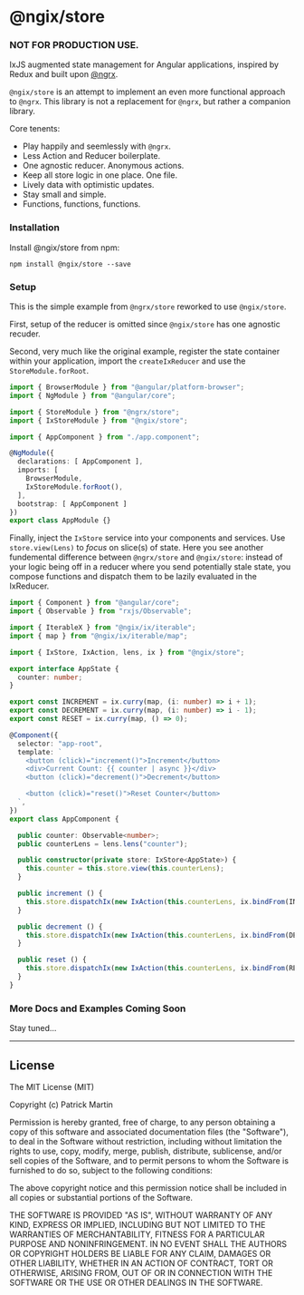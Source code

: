# @ngix/store

### NOT FOR PRODUCTION USE.

IxJS augmented state management for Angular applications, inspired by Redux and built upon [@ngrx](https://github.com/ngrx/platform).

`@ngix/store` is an attempt to implement an even more functional approach to `@ngrx`. This library is not a replacement for `@ngrx`, but rather a companion library.

Core tenents:

- Play happily and seemlessly with `@ngrx`.
- Less Action and Reducer boilerplate.
- One agnostic reducer. Anonymous actions.
- Keep all store logic in one place. One file.
- Lively data with optimistic updates.
- Stay small and simple.
- Functions, functions, functions.

### Installation
Install @ngix/store from npm:

`npm install @ngix/store --save`

### Setup
This is the simple example from `@ngrx/store` reworked to use `@ngix/store`.

First, setup of the reducer is omitted since `@ngix/store` has one agnostic recuder.

Second, very much like the original example, register the state container within your application, import the `createIxReducer` and use the `StoreModule.forRoot`.

```ts
import { BrowserModule } from "@angular/platform-browser";
import { NgModule } from "@angular/core";

import { StoreModule } from "@ngrx/store";
import { IxStoreModule } from "@ngix/store";

import { AppComponent } from "./app.component";

@NgModule({
  declarations: [ AppComponent ],
  imports: [
    BrowserModule,
    IxStoreModule.forRoot(),
  ],
  bootstrap: [ AppComponent ]
})
export class AppModule {}
```

Finally, inject the `IxStore` service into your components and services. Use `store.view(Lens)` to _focus_ on slice(s) of state. Here you see another fundemental difference between `@ngrx/store` and `@ngix/store`: instead of your logic being off in a reducer where you send potentially stale state, you compose functions and dispatch them to be lazily evaluated in the IxReducer.

```ts
import { Component } from "@angular/core";
import { Observable } from "rxjs/Observable";

import { IterableX } from "@ngix/ix/iterable";
import { map } from "@ngix/ix/iterable/map";

import { IxStore, IxAction, lens, ix } from "@ngix/store";

export interface AppState {
  counter: number;
}

export const INCREMENT = ix.curry(map, (i: number) => i + 1);
export const DECREMENT = ix.curry(map, (i: number) => i - 1);
export const RESET = ix.curry(map, () => 0);

@Component({
  selector: "app-root",
  template: `
    <button (click)="increment()">Increment</button>
    <div>Current Count: {{ counter | async }}</div>
    <button (click)="decrement()">Decrement</button>

    <button (click)="reset()">Reset Counter</button>
  `,
})
export class AppComponent {

  public counter: Observable<number>;
  public counterLens = lens.lens("counter");

  public constructor(private store: IxStore<AppState>) {
    this.counter = this.store.view(this.counterLens);
  }

  public increment () {
    this.store.dispatchIx(new IxAction(this.counterLens, ix.bindFrom(INCREMENT)));
  }

  public decrement () {
    this.store.dispatchIx(new IxAction(this.counterLens, ix.bindFrom(DECREMENT)));
  }

  public reset () {
    this.store.dispatchIx(new IxAction(this.counterLens, ix.bindFrom(RESET)));
  }
}
```

### More Docs and Examples Coming Soon

Stay tuned...

---

## License ##

The MIT License (MIT)

Copyright (c) Patrick Martin

Permission is hereby granted, free of charge, to any person obtaining a copy
of this software and associated documentation files (the "Software"), to deal
in the Software without restriction, including without limitation the rights
to use, copy, modify, merge, publish, distribute, sublicense, and/or sell
copies of the Software, and to permit persons to whom the Software is
furnished to do so, subject to the following conditions:

The above copyright notice and this permission notice shall be included in all
copies or substantial portions of the Software.

THE SOFTWARE IS PROVIDED "AS IS", WITHOUT WARRANTY OF ANY KIND, EXPRESS OR
IMPLIED, INCLUDING BUT NOT LIMITED TO THE WARRANTIES OF MERCHANTABILITY,
FITNESS FOR A PARTICULAR PURPOSE AND NONINFRINGEMENT. IN NO EVENT SHALL THE
AUTHORS OR COPYRIGHT HOLDERS BE LIABLE FOR ANY CLAIM, DAMAGES OR OTHER
LIABILITY, WHETHER IN AN ACTION OF CONTRACT, TORT OR OTHERWISE, ARISING FROM,
OUT OF OR IN CONNECTION WITH THE SOFTWARE OR THE USE OR OTHER DEALINGS IN THE
SOFTWARE.
